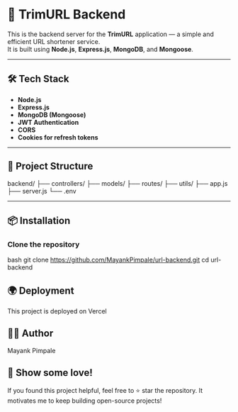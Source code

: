# 🚀 TrimURL Backend

This is the backend server for the **TrimURL** application — a simple and efficient URL shortener service.  
It is built using **Node.js**, **Express.js**, **MongoDB**, and **Mongoose**.

---

## 🛠 Tech Stack

- **Node.js**
- **Express.js**
- **MongoDB (Mongoose)**
- **JWT Authentication**
- **CORS**
- **Cookies for refresh tokens**

---

## 📂 Project Structure

backend/ ├── controllers/ ├── models/ ├── routes/ ├── utils/ ├── app.js ├── server.js └── .env


---

## 📦 Installation

###  Clone the repository

bash
git clone https://github.com/MayankPimpale/url-backend.git
cd url-backend

## 🌍 Deployment
This project is deployed on Vercel

## 🧑‍💻 Author
Mayank Pimpale

## 🌟 Show some love!
If you found this project helpful, feel free to ⭐ star the repository.
It motivates me to keep building open-source projects!
